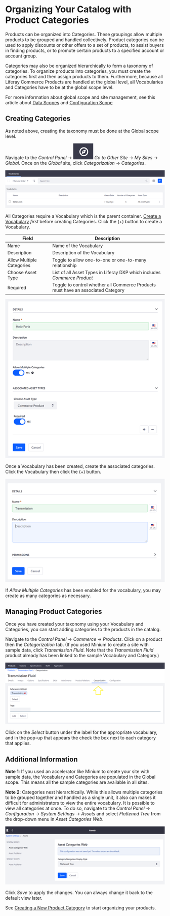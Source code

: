 # Organizing Your Catalog with Product Categories

Products can be organized into Categories. These groupings allow multiple products to be grouped and handled collectively. Product categories can be used to apply discounts or other offers to a set of products, to assist buyers in finding products, or to promote certain products to a specified account or account group.

Categories may also be organized hierarchically to form a taxonomy of categories. To organize products into categories, you must create the categories first and then assign products to them. Furthermore, because all Liferay Commerce Products are handled at the global level, all Vocabularies and Categories have to be at the global scope level.

For more information about global scope and site management, see this article about [Data Scopes](https://help.liferay.com/hc/articles/360018168991-Data-Scopes) and [Configuration Scope](https://help.liferay.com/hc/articles/360017895452-Introduction-to-Setting-Up#configuration-scope)

## Creating Categories

As noted above, creating the taxonomy must be done at the Global scope level.

Navigate to the _Control Panel_ → ![Navigation Compass](./organizing-your-catalog-with-product-categories/images/05.png) _Go to Other Site_ → _My Sites_ → _Global_. Once on the _Global_ site, click _Categorization_ → _Categories_.

![Vocabularies page](./organizing-your-catalog-with-product-categories/images/01.png)

All Categories require a Vocabulary which is the parent container. [Create a Vocabulary](https://help.liferay.com/hc/en-us/articles/360018171951-Defining-Categories-for-Content) _first_ before creating Categories. Click the (+) button to create a Vocabulary.

| Field | Description |
| ------ | ------- |
| Name | Name of the Vocabulary |
| Description | Description of the Vocabulary |
| Allow Multiple Categories | Toggle to allow one-to-one or one-to-many relationship |
| Choose Asset Type| List of all Asset Types in Liferay DXP which includes _Commerce Product_ |
| Required | Toggle to control whether all Commerce Products must have an associated Category |

![Creating a vocabulary](./organizing-your-catalog-with-product-categories/images/02.png)

Once a Vocabulary has been created, create the associated categories. Click the Vocabulary then click the (+) button.

![Creating a category](./organizing-your-catalog-with-product-categories/images/03.png)

If _Allow Multiple Categories_ has been enabled for the vocabulary, you may create as many categories as necessary.

## Managing Product Categories

Once you have created your taxonomy using your Vocabulary and Categories, you can start adding categories to the products in the catalog.

Navigate to the _Control Panel_ → _Commerce_ → _Products_. Click on a product then the _Categorization_ tab. (If you used Minium to create a site with sample data, click _Transmission Fluid_. Note that the _Transmission Fluid_ product already has been linked to the sample Vocabulary and Category.)

![Categorization tab](./organizing-your-catalog-with-product-categories/images/04.png)

Click on the _Select_ button under the label for the appropriate vocabulary, and in the pop-up that appears the check the box next to each category that applies.

## Additional Information

**Note 1**: If you used an accelerator like Minium to create your site with sample data, the Vocabulary and Categories are populated in the Global scope. This means all the sample categories are available in all sites.

**Note 2**: Categories nest hierarchically. While this allows multiple categories to be grouped together and handled as a single unit, it also can makes it difficult for administrators to view the entire vocabulary. It is possible to view all categories at once. To do so, navigate to the _Control Panel_ → _Configuration_ → _System Settings_ → _Assets_ and select _Flattened Tree_ from the drop-down menu in _Asset Categories Web_.

![Asset Categories Web](./organizing-your-catalog-with-product-categories/images/06.png)

Click _Save_ to apply the changes. You can always change it back to the default view later.

See [Creating a New Product Category](../catalog/creating-a-new-product-category.md) to start organizing your products.
